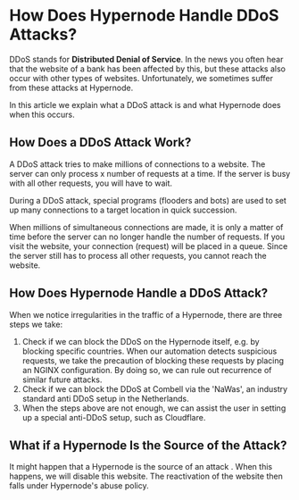 <!-- source: https://support.hypernode.com/en/best-practices/security/how-does-hypernode-handle-ddos-attacks-/ -->
# How Does Hypernode Handle DDoS Attacks?

DDoS stands for **Distributed Denial of Service**. In the news you often hear that the website of a bank has been affected by this, but these attacks also occur with other types of websites. Unfortunately, we sometimes suffer from these attacks at Hypernode.

In this article we explain what a DDoS attack is and what Hypernode does when this occurs.


How Does a DDoS Attack Work?
----------------------------

A DDoS attack tries to make millions of connections to a website. The server can only process x number of requests at a time. If the server is busy with all other requests, you will have to wait.

During a DDoS attack, special programs (flooders and bots) are used to set up many connections to a target location in quick succession. 

When millions of simultaneous connections are made, it is only a matter of time before the server can no longer handle the number of requests. If you visit the website, your connection (request) will be placed in a queue. Since the server still has to process all other requests, you cannot reach the website.

How Does Hypernode Handle a DDoS Attack?
----------------------------------------

When we notice irregularities in the traffic of a Hypernode, there are three steps we take:

1. Check if we can block the DDoS on the Hypernode itself, e.g. by blocking specific countries. When our automation detects suspicious requests, we take the precaution of blocking these requests by placing an NGINX configuration. By doing so, we can rule out recurrence of similar future attacks.
2. Check if we can block the DDoS at Combell via the 'NaWas', an industry standard anti DDoS setup in the Netherlands.
3. When the steps above are not enough, we can assist the user in setting up a special anti-DDoS setup, such as Cloudflare.

What if a Hypernode Is the Source of the Attack?
------------------------------------------------

It might happen that a Hypernode is the source of an attack . When this happens, we will disable this website. The reactivation of the website then falls under Hypernode's abuse policy.
